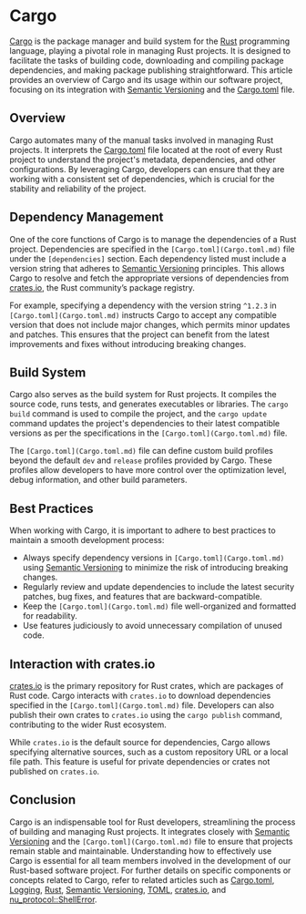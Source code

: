 # Cargo

[Cargo](Cargo.md) is the package manager and build system for the [Rust](Rust.md) programming language, playing a pivotal role in managing Rust projects. It is designed to facilitate the tasks of building code, downloading and compiling package dependencies, and making package publishing straightforward. This article provides an overview of Cargo and its usage within our software project, focusing on its integration with [Semantic Versioning](Semantic%20Versioning.md) and the [Cargo.toml](Cargo.toml.md) file.

## Overview

Cargo automates many of the manual tasks involved in managing Rust projects. It interprets the [Cargo.toml](Cargo.toml.md) file located at the root of every Rust project to understand the project's metadata, dependencies, and other configurations. By leveraging Cargo, developers can ensure that they are working with a consistent set of dependencies, which is crucial for the stability and reliability of the project.

## Dependency Management

One of the core functions of Cargo is to manage the dependencies of a Rust project. Dependencies are specified in the `[Cargo.toml](Cargo.toml.md)` file under the `[dependencies]` section. Each dependency listed must include a version string that adheres to [Semantic Versioning](Semantic%20Versioning.md) principles. This allows Cargo to resolve and fetch the appropriate versions of dependencies from [crates.io](crates.io.md), the Rust community’s package registry.

For example, specifying a dependency with the version string `^1.2.3` in `[Cargo.toml](Cargo.toml.md)` instructs Cargo to accept any compatible version that does not include major changes, which permits minor updates and patches. This ensures that the project can benefit from the latest improvements and fixes without introducing breaking changes.

## Build System

Cargo also serves as the build system for Rust projects. It compiles the source code, runs tests, and generates executables or libraries. The `cargo build` command is used to compile the project, and the `cargo update` command updates the project's dependencies to their latest compatible versions as per the specifications in the `[Cargo.toml](Cargo.toml.md)` file.

The `[Cargo.toml](Cargo.toml.md)` file can define custom build profiles beyond the default `dev` and `release` profiles provided by Cargo. These profiles allow developers to have more control over the optimization level, debug information, and other build parameters.

## Best Practices

When working with Cargo, it is important to adhere to best practices to maintain a smooth development process:

- Always specify dependency versions in `[Cargo.toml](Cargo.toml.md)` using [Semantic Versioning](Semantic%20Versioning.md) to minimize the risk of introducing breaking changes.
- Regularly review and update dependencies to include the latest security patches, bug fixes, and features that are backward-compatible.
- Keep the `[Cargo.toml](Cargo.toml.md)` file well-organized and formatted for readability.
- Use features judiciously to avoid unnecessary compilation of unused code.

## Interaction with crates.io

[crates.io](crates.io.md) is the primary repository for Rust crates, which are packages of Rust code. Cargo interacts with `crates.io` to download dependencies specified in the `[Cargo.toml](Cargo.toml.md)` file. Developers can also publish their own crates to `crates.io` using the `cargo publish` command, contributing to the wider Rust ecosystem.

While `crates.io` is the default source for dependencies, Cargo allows specifying alternative sources, such as a custom repository URL or a local file path. This feature is useful for private dependencies or crates not published on `crates.io`.

## Conclusion

Cargo is an indispensable tool for Rust developers, streamlining the process of building and managing Rust projects. It integrates closely with [Semantic Versioning](Semantic%20Versioning.md) and the `[Cargo.toml](Cargo.toml.md)` file to ensure that projects remain stable and maintainable. Understanding how to effectively use Cargo is essential for all team members involved in the development of our Rust-based software project. For further details on specific components or concepts related to Cargo, refer to related articles such as [Cargo.toml](Cargo.toml.md), [Logging](Logging.md), [Rust](Rust.md), [Semantic Versioning](Semantic%20Versioning.md), [TOML](TOML.md), [crates.io](crates.io.md), and [nu_protocol::ShellError](nu_protocol::ShellError.md).